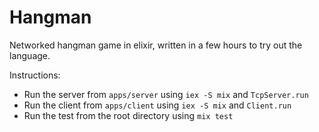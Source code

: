 # Hangman

Networked hangman game in elixir, written in a few hours to try out the language.

Instructions:

* Run the server from `apps/server` using `iex -S mix` and `TcpServer.run`
* Run the client from `apps/client` using `iex -S mix` and `Client.run`
* Run the test from the root directory using `mix test`
